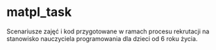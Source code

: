 # matpl_task
Scenariusze zajęć i kod przygotowane w ramach procesu rekrutacji na stanowisko nauczyciela programowania dla dzieci od 6 roku życia.
